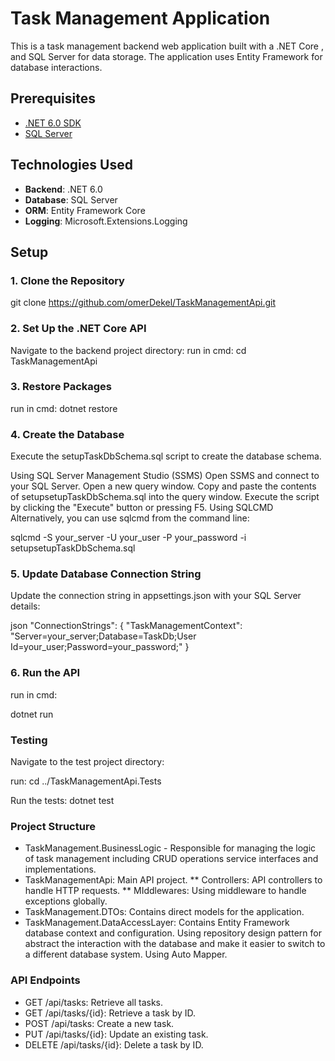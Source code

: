 # Task Management Application

This is a task management backend web application built with a .NET Core , and SQL Server for data storage. The application uses Entity Framework for database interactions.

## Prerequisites

- [.NET 6.0 SDK](https://dotnet.microsoft.com/download)
- [SQL Server](https://www.microsoft.com/en-us/sql-server/sql-server-downloads)

## Technologies Used
- **Backend**: .NET 6.0
- **Database**: SQL Server
- **ORM**: Entity Framework Core
- **Logging**: Microsoft.Extensions.Logging

## Setup

### 1. Clone the Repository

git clone https://github.com/omerDekel/TaskManagementApi.git

### 2. Set Up the .NET Core API
Navigate to the backend project directory:
run in cmd:
cd TaskManagementApi
### 3. Restore Packages
run in cmd:
dotnet restore
### 4. Create the Database
Execute the setupTaskDbSchema.sql script to create the database schema.

Using SQL Server Management Studio (SSMS)
Open SSMS and connect to your SQL Server.
Open a new query window.
Copy and paste the contents of setupsetupTaskDbSchema.sql into the query window.
Execute the script by clicking the "Execute" button or pressing F5.
Using SQLCMD
Alternatively, you can use sqlcmd from the command line:

sqlcmd -S your_server -U your_user -P your_password -i setupsetupTaskDbSchema.sql
### 5. Update Database Connection String
Update the connection string in appsettings.json with your SQL Server details:

json
"ConnectionStrings": {
    "TaskManagementContext": "Server=your_server;Database=TaskDb;User Id=your_user;Password=your_password;"
}
### 6. Run the API
run in cmd:

dotnet run

### Testing
Navigate to the test project directory:

run:
cd ../TaskManagementApi.Tests

Run the tests:
dotnet test


### Project Structure
* TaskManagement.BusinessLogic - Responsible for managing the logic of task management including CRUD operations service interfaces and implementations.
* TaskManagementApi: Main API project.
  ** Controllers: API controllers to handle HTTP requests.
  ** MIddlewares: Using middleware to handle exceptions globally.
* TaskManagement.DTOs: Contains direct models for the application.
* TaskManagement.DataAccessLayer: Contains  Entity Framework database context and configuration.
  Using repository design pattern for abstract the interaction with the database and make it easier to switch to a different database system.
  Using Auto Mapper.

### API Endpoints
* GET /api/tasks: Retrieve all tasks.
* GET /api/tasks/{id}: Retrieve a task by ID.
* POST /api/tasks: Create a new task.
* PUT /api/tasks/{id}: Update an existing task.
* DELETE /api/tasks/{id}: Delete a task by ID.

